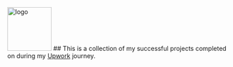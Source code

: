 <img src="https://user-images.githubusercontent.com/84310155/210425238-bc41cf0f-c133-49c4-8fed-895e9c3ea13c.png" alt="logo" width="100">
## This is a collection of my successful projects completed on during my <a href="https://www.upwork.com/freelancers/~01477cd33d052a8899" target="_blank">Upwork</a> journey. 


